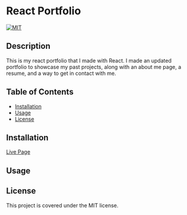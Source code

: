 # React Portfolio
[![MIT](https://img.shields.io/badge/license-MIT-blue)](https://spdx.org/licenses/MIT.html)

## Description
This is my react portfolio that I made with React. I made an updated portfolio to showcase my past projects, along with an about me page, a resume, and a way to get in contact with me. 

## Table of Contents
- [Installation](#installation)
- [Usage](#usage)  
- [License](#license)


## Installation
[Live Page](https://danibano.github.io/react-portfolio/)

## Usage

## License 
This project is covered under the MIT license.

